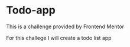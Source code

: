 # Todo-app
This is a challenge provided by Frontend Mentor

For this challege I will create a todo list app
